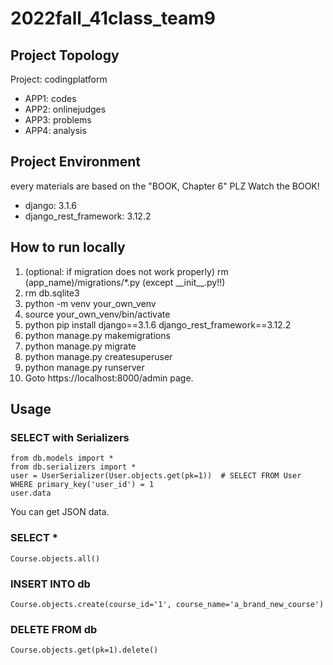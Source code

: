 # 2022fall_41class_team9

## Project Topology
Project: codingplatform
- APP1: codes
- APP2: onlinejudges
- APP3: problems
- APP4: analysis


## Project Environment
every materials are based on the "BOOK, Chapter 6"
PLZ Watch the BOOK!

- django: 3.1.6
- django_rest_framework: 3.12.2

## How to run locally
1. (optional: if migration does not work properly) rm (app_name)/migrations/*.py (except \_\_init\_\_.py!!)
2. rm db.sqlite3
3. python -m venv your_own_venv
4. source your_own_venv/bin/activate
5. python pip install django==3.1.6 django_rest_framework==3.12.2
6. python manage.py makemigrations
7. python manage.py migrate
8. python manage.py createsuperuser
9. python manage.py runserver
10. Goto https://localhost:8000/admin page.

## Usage
### SELECT with Serializers
```
from db.models import *
from db.serializers import *
user = UserSerializer(User.objects.get(pk=1))  # SELECT FROM User WHERE primary_key('user_id') = 1
user.data
```
You can get JSON data.

### SELECT *
```
Course.objects.all()
```

### INSERT INTO db
```
Course.objects.create(course_id='1', course_name='a_brand_new_course')
```

### DELETE FROM db
```
Course.objects.get(pk=1).delete()
```
